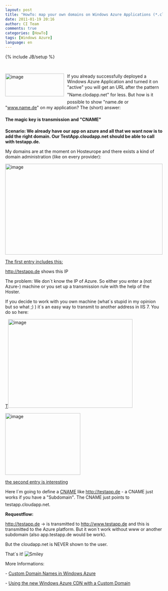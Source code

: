 ```yaml
---
layout: post
title: "HowTo: map your own domains on Windows Azure Applications (*.cloudapp.net)"
date: 2011-01-19 20:16
author: CI Team
comments: true
categories: [HowTo]
tags: [Windows Azure]
language: en
---
```

{% include JB/setup %}
<p>&#160;</p>  <p align="left"><img style="background-image: none; border-bottom: 0px; border-left: 0px; margin: 0px 10px 10px 0px; padding-left: 0px; padding-right: 0px; border-top: 0px; border-right: 0px; padding-top: 0px" title="image" border="0" alt="image" align="left" src="{{BASE_PATH}}/assets/wp-images-de/image_thumb322.png" width="188" height="73" />If you already successfully deployed a Windows Azure Application and turned it on "active" you will get an URL after the pattern "Name.clodapp.net" for less. But how is it possible to show "name.de or "<a href="http://www.name.de">www.name.de</a>" on my application? The (short) answer:</p>  <!--more-->  <p><b>The magic key is transmission and "CNAME"</b></p>  <p><strong>Scenario: We already have our app on azure and all that we want now is to add the right domain. Our TestApp.cloudapp.net should be able to call with testapp.de.</strong></p>  <p>My domains are at the moment on Hosteurope and there exists a kind of domain administration (like on every provider):</p>  <p><a href="{{BASE_PATH}}/assets/wp-images-en/image310.png"><img style="background-image: none; border-bottom: 0px; border-left: 0px; padding-left: 0px; padding-right: 0px; display: inline; border-top: 0px; border-right: 0px; padding-top: 0px" title="image" border="0" alt="image" src="{{BASE_PATH}}/assets/wp-images-en/image3_thumb.png" width="503" height="290" /></a></p>  <p><u>The first entry includes this:</u></p>  <p><u></u></p>  <p><a href="http://testapp.de">http://testapp.de</a> shows this IP</p>  <p>The problem: We don´t know the IP of Azure. So either you enter a (not Azure-) machine or you set up a transmission rule with the help of the Hoster. </p>  <p>If you decide to work with you own machine (what´s stupid in my opinion but so what ;) ) it´s an easy way to transmit to another address in IIS 7. You do so here:</p>  <p><u>T<img style="background-image: none; border-bottom: 0px; border-left: 0px; padding-left: 0px; padding-right: 0px; border-top: 0px; border-right: 0px; padding-top: 0px" title="image" border="0" alt="image" src="{{BASE_PATH}}/assets/wp-images-de/image_thumb324.png" width="398" height="283" /></u></p>  <p><u><a href="{{BASE_PATH}}/assets/wp-images-en/image810.png"><img style="background-image: none; border-bottom: 0px; border-left: 0px; padding-left: 0px; padding-right: 0px; display: inline; border-top: 0px; border-right: 0px; padding-top: 0px" title="image" border="0" alt="image" src="{{BASE_PATH}}/assets/wp-images-en/image8_thumb.png" width="240" height="197" /></a></u></p>  <p><u>the second entry is interesting</u></p>  <p><u></u></p>  <p>Here I´m going to define a <a href="http://en.wikipedia.org/wiki/CNAME_record">CNAME</a> like <a href="http://testapp.de">http://testapp.de</a> - a CNAME just works if you have a "Subdomain". The CNAME just points to testapp.cloudapp.net.</p>  <p><b>Requestflow:</b></p>  <p><a href="http://testapp.de">http://testapp.de</a> -&gt; is transmitted to <a href="http://www.testapp.de">http://www.testapp.de</a> and this is transmitted to the Azure platform. But it won´t work without www or another subdomain (also app.testapp.de would be work).</p>  <p>But the cloudapp.net is NEVER shown to the user. </p>  <p>That´s it! <img style="border-bottom-style: none; border-right-style: none; border-top-style: none; border-left-style: none" class="wlEmoticon wlEmoticon-smile" alt="Smiley" src="{{BASE_PATH}}/assets/wp-images-en/wlEmoticon-smile1.png" /></p>  <p>More Informations:</p>  <p>- <a href="http://blog.smarx.com/posts/custom-domain-names-in-windows-azure">Custom Domain Names in Windows Azure</a></p>  <p>- <a href="http://blog.smarx.com/posts/using-the-new-windows-azure-cdn-with-a-custom-domain">Using the new Windows Azure CDN with a Custom Domain</a></p>
